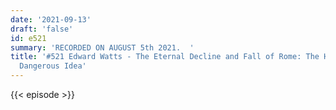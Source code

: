 ```yaml
---
date: '2021-09-13'
draft: 'false'
id: e521
summary: 'RECORDED ON AUGUST 5th 2021.  '
title: '#521 Edward Watts - The Eternal Decline and Fall of Rome: The History of a
  Dangerous Idea'
---
```

{{< episode >}}
